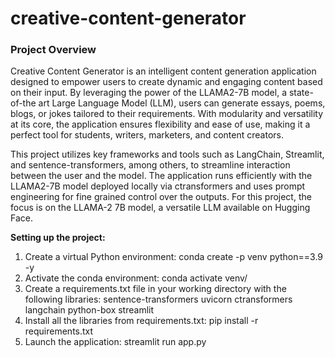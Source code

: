 # creative-content-generator

### Project Overview

Creative Content Generator is an intelligent content generation application designed to empower users to create dynamic and engaging content based on their input. By leveraging the power of the LLAMA2-7B model, a state-of-the art Large Language Model (LLM), users can generate essays, poems, blogs, or jokes tailored to their requirements. With modularity and versatility at its core, the application ensures flexibility and ease of use, making it a perfect tool for 
students, writers, marketers, and content creators. 

This project utilizes key frameworks and tools such as LangChain, Streamlit, and sentence-transformers, among others, to streamline interaction between the user and the model. The application runs efficiently with the LLAMA2-7B model deployed locally via ctransformers and uses prompt engineering for fine grained control over the outputs. For this project, the focus is on the LLAMA-2 7B model, a versatile LLM available on Hugging Face. 

**Setting up the project:**
1. Create a virtual Python environment: 
conda create -p venv python==3.9 -y 
2. Activate the conda environment: 
conda activate venv/ 
3. Create a requirements.txt file in your working directory with the following 
libraries: 
sentence-transformers 
uvicorn 
ctransformers 
langchain 
python-box 
streamlit 
4. Install all the libraries from requirements.txt: 
pip install -r requirements.txt
5. Launch the application:
streamlit run app.py 
